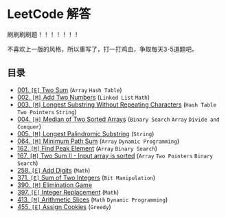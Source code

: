 # LeetCode 解答

刷刷刷刷题！！！！！！！

不喜欢上一版的风格，所以重写了，打一打鸡血，争取每天3-5道题吧。

## 目录

- [001. `[E]` Two Sum](notes/001.md) (`Array` `Hash Table`)
- [002. `[M]` Add Two Numbers](notes/002.md) (`Linked List` `Math`)
- [003. `[M]` Longest Substring Without Repeating Characters](notes/003.md) (`Hash Table` `Two Pointers` `String`)
- [004. `[H]` Median of Two Sorted Arrays](notes/004.md) (`Binary Search` `Array` `Divide and Conquer`)
- [005. `[M]` Longest Palindromic Substring](notes/005.md) (`String`)
- [064. `[M]` Minimum Path Sum](notes/064.md) (`Array` `Dynamic Programming`)
- [162. `[M]` Find Peak Element](notes/162.md) (`Array` `Binary Search`)
- [167. `[M]` Two Sum II - Input array is sorted](notes/167.md) (`Array` `Two Pointers` `Binary Search`)
- [258. `[E]` Add Digits](notes/258.md) (`Math`)
- [371. `[E]` Sum of Two Integers](notes/371.md) (`Bit Manipulation`)
- [390. `[M]` Elimination Game](notes/390.md)
- [397. `[E]` Integer Replacement](notes/397.md) (`Math`)
- [413. `[M]` Arithmetic Slices](notes/413.md) (`Math` `Dynamic Programming`)
- [455. `[E]` Assign Cookies](notes/455.md) (`Greedy`)
